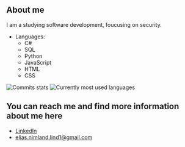 ## About me
I am a studying software development, foucusing on security.

- Languages:
  - C#
  - SQL
  - Python
  - JavaScript
  - HTML
  - CSS
 
![Commits stats](https://github-readme-stats.vercel.app/api?username=EliasNimlandLind&count_private=true&show_icons=true)
![Currently most used languages](https://github-readme-stats.vercel.app/api/top-langs/?username=EliasNimlandLind&layout=compact)
   
## You can reach me and find more information about me here
  - [LinkedIn](https://www.linkedin.com/in/elias-nimland-lind/)
  - elias.nimland.lind1@gmail.com

